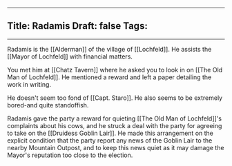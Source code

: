 
---
Title: Radamis
Draft: false
Tags:
  - 
---

Radamis is the [[Alderman]] of the village of [[Lochfeld]]. He assists the [[Mayor of Lochfeld]] with financial matters. 

You met him at [[Chatz Tavern]] where he asked you to look in on [[The Old Man of Lochfeld]]. He mentioned a reward and left a paper detailing the work in writing. 

He doesn't seem too fond of [[Capt. Staro]]. He also seems to be extremely bored-and quite standoffish. 

Radamis gave the party a reward for quieting [[The Old Man of Lochfeld]]'s complaints about his cows, and he struck a deal with the party for agreeing to take on the [[Druidess Goblin Lair]]. He made this arrangement on the explicit condition that the party report any news of the Goblin Lair to the nearby Mountain Outpost, and to keep this news quiet as it may damage the Mayor's reputation too close to the election.